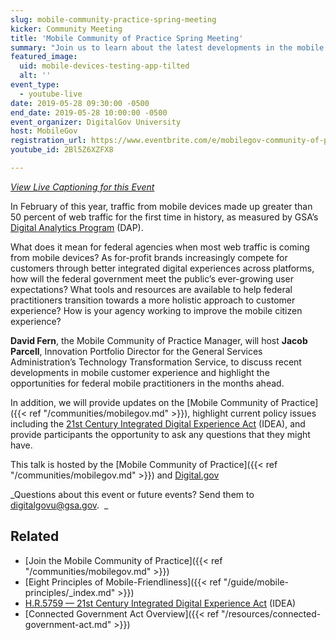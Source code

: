 ```yaml
---
slug: mobile-community-practice-spring-meeting
kicker: Community Meeting
title: 'Mobile Community of Practice Spring Meeting'
summary: "Join us to learn about the latest developments in the mobile citizen experience&#46; and discuss recent developments and highlight opportunities"
featured_image:
  uid: mobile-devices-testing-app-tilted
  alt: ''
event_type:
  - youtube-live
date: 2019-05-28 09:30:00 -0500
end_date: 2019-05-28 10:00:00 -0500
event_organizer: DigitalGov University
host: MobileGov
registration_url: https://www.eventbrite.com/e/mobilegov-community-of-practice-spring-meeting-registration-62013325526
youtube_id: 2Bl5Z6XZFX8

---
```


_[View Live Captioning for this Event](https://www.captionedtext.com/client/event.aspx?EventID=4040414&CustomerID=321)_

In February of this year, traffic from mobile devices made up greater than 50 percent of web traffic for the first time in history, as measured by GSA’s [Digital Analytics Program](https://analytics.usa.gov/) (DAP).

What does it mean for federal agencies when most web traffic is coming from mobile devices? As for-profit brands increasingly compete for customers through better integrated digital experiences across platforms, how will the federal government meet the public’s ever-growing user expectations? What tools and resources are available to help federal practitioners transition towards a more holistic approach to customer experience? How is your agency working to improve the mobile citizen experience?

**David Fern**, the Mobile Community of Practice Manager, will host **Jacob Parcell**, Innovation Portfolio Director for the General Services Administration’s Technology Transformation Service, to discuss recent developments in mobile customer experience and highlight the opportunities for federal mobile practitioners in the months ahead.   

In addition, we will provide updates on the [Mobile Community of Practice]({{< ref "/communities/mobilegov.md" >}}), highlight current policy issues including the [21st Century Integrated Digital Experience Act](https://www.congress.gov/bill/115th-congress/house-bill/5759/text) (IDEA), and provide participants the opportunity to ask any questions that they might have.

This talk is hosted by the [Mobile Community of Practice]({{< ref "/communities/mobilegov.md" >}}) and [Digital.gov](https://digital.gov)

_Questions about this event or future events? Send them to [digitalgovu@gsa.gov](mailto:digitalgovu@gsa.gov).  _


## Related

- [Join the Mobile Community of Practice]({{< ref "/communities/mobilegov.md" >}})
- [Eight Principles of Mobile-Friendliness]({{< ref "/guide/mobile-principles/_index.md" >}})
- [H.R.5759 — 21st Century Integrated Digital Experience Act](https://www.congress.gov/bill/115th-congress/house-bill/5759/text) (IDEA)
- [Connected Government Act Overview]({{< ref "/resources/connected-government-act.md" >}})
